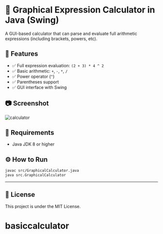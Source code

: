 
# 🧮 Graphical Expression Calculator in Java (Swing)

A GUI-based calculator that can parse and evaluate full arithmetic expressions (including brackets, powers, etc).

## 🚀 Features

- ✅ Full expression evaluation: `(2 + 3) * 4 ^ 2`
- ✅ Basic arithmetic: `+`, `-`, `*`, `/`
- ✅ Power operator (`^`)
- ✅ Parentheses support
- ✅ GUI interface with Swing

## 📷 Screenshot

![calculator](https://via.placeholder.com/400x500.png?text=Java+Graphical+Calculator)

## 🧱 Requirements

- Java JDK 8 or higher

## ⚙️ How to Run

```bash
javac src/GraphicalCalculator.java
java src.GraphicalCalculator
```

---

## 📄 License

This project is under the MIT License.
# basiccalculator

